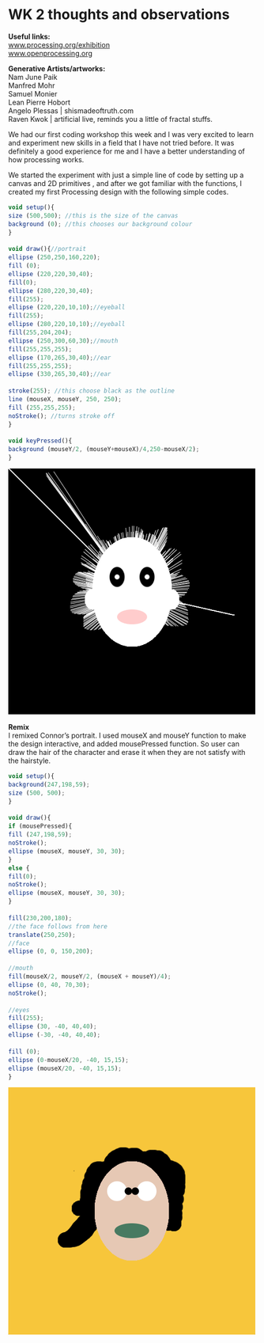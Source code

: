 # WK 2 thoughts and observations

**Useful links:<br/>**
www.processing.org/exhibition <br/>
www.openprocessing.org

**Generative Artists/artworks:<br/>**
Nam June Paik<br/>
Manfred Mohr<br/>
Samuel Monier<br/>
Lean Pierre Hobort<br/>
Angelo Plessas | shismadeoftruth.com<br/>
Raven Kwok | artificial live, reminds you a little of fractal stuffs.

We had our first coding workshop this week and I was very excited to learn and experiment new skills in a field that I have not tried before. It was definitely a good experience for me and I have a better understanding of how processing works.

We started the experiment with just a simple line of code by setting up a canvas and 2D primitives  , and after we got familiar with the functions, I created my first Processing design with the following simple codes. 
```javascript
void setup(){
size (500,500); //this is the size of the canvas
background (0); //this chooses our background colour
}

void draw(){//portrait
ellipse (250,250,160,220);
fill (0);
ellipse (220,220,30,40);
fill(0);
ellipse (280,220,30,40);
fill(255);
ellipse (220,220,10,10);//eyeball
fill(255);
ellipse (280,220,10,10);//eyeball
fill(255,204,204);
ellipse (250,300,60,30);//mouth
fill(255,255,255);
ellipse (170,265,30,40);//ear
fill(255,255,255);
ellipse (330,265,30,40);//ear
   
stroke(255); //this choose black as the outline
line (mouseX, mouseY, 250, 250); 
fill (255,255,255);
noStroke(); //turns stroke off
}

void keyPressed(){
background (mouseY/2, (mouseY+mouseX)/4,250-mouseX/2);
}
```
<img src="images/portrait.jpg" width="500">

**Remix**<br/>
I remixed Connor’s portrait. I used mouseX and mouseY function to make the design interactive, and added mousePressed function. So user can draw the hair of the character and erase it when they are not satisfy with the hairstyle. 
```javascript
void setup(){
background(247,198,59);
size (500, 500);
}

void draw(){
if (mousePressed){
fill (247,198,59);
noStroke();
ellipse (mouseX, mouseY, 30, 30);
}
else {
fill(0);
noStroke();
ellipse (mouseX, mouseY, 30, 30);
}

fill(230,200,180);
//the face follows from here
translate(250,250); 
//face
ellipse (0, 0, 150,200); 

//mouth
fill(mouseX/2, mouseY/2, (mouseX + mouseY)/4);
ellipse (0, 40, 70,30); 
noStroke();

//eyes
fill(255);
ellipse (30, -40, 40,40);
ellipse (-30, -40, 40,40);

fill (0);
ellipse (0-mouseX/20, -40, 15,15);
ellipse (mouseX/20, -40, 15,15);
}
```

<img src="images/remix.png" width="500">





